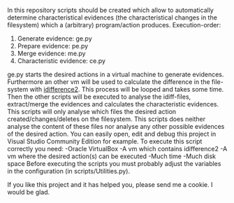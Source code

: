 In this repository scripts should be created which allow to automatically determine characteristical evidences (the characteristical changes in the filesystem) which a (arbitrary) program/action produces.
Execution-order:
1. Generate evidence: ge.py
2. Prepare evidence: pe.py
3. Merge evidence: me.py
4. Characteristic evidence: ce.py

ge.py starts the desired actions in a virtual machine to generate evidences. Furthermore an other vm will be used to calculate the difference in the file-system with [idifference2](https://github.com/simsong/dfxml/blob/master/python/idifference2.py). This process will be looped and takes some time.
Then the other scripts will be executed to analyse the idiff-files, extract/merge the evidences and calculates the characteristic evidences.
This scripts will only analyse which files the desired action created/changes/deletes on the filesystem. This scripts does neither analyse the content of these files nor analyse any other possible evidences of the desired action.
You can easily open, edit and debug this project in Visual Studio Community Edition for example.
To execute this script correctly you need:
-Oracle VirtualBox
-A vm which contains idifference2
-A vm where the desired action(s) can be executed
-Much time
-Much disk space
Before executing the scripts you must probably adjust the variables in the configuration (in scripts/Utilities.py).

If you like this project and it has helped you, please send me a cookie. I would be glad.
